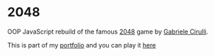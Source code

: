 # 2048

OOP JavaScript rebuild of the famous [2048](https://play2048.co/) game by [Gabriele Cirulli](https://github.com/gabrielecirulli).

This is part of my [portfolio](https://ocbtec.github.io/portfolio) and you can play it [here](https://ocbtec.github.io/2048/)
